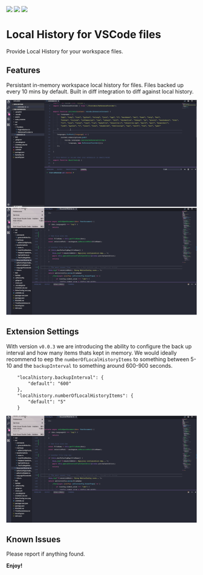 [![](https://vsmarketplacebadge.apphb.com/version/gayanhewa.local-history.svg)](https://marketplace.visualstudio.com/items?itemName=gayanhewa.local-history) [![](https://vsmarketplacebadge.apphb.com/installs/gayanhewa.local-history.svg)](https://marketplace.visualstudio.com/items?itemName=gayanhewa.local-history) [![](https://vsmarketplacebadge.apphb.com/rating/gayanhewa.local-history.svg)](https://marketplace.visualstudio.com/items?itemName=gayanhewa.local-history)

# Local History for VSCode files

Provide Local History for your workspace files.

## Features

Persistant in-memory workspace local history for files. Files backed up every 10 mins by default. Built in diff integration to diff against local history.

![Alt text](/assets/localhistory.gif?raw=true "Local History Demo")
![Alt text](/assets/localhistory-config.gif?raw=true "Local History Demo")

## Extension Settings

With version `v0.0.3` we are introducing the ability to configure the back up interval and how many items thats kept in memory. We would ideally recommend to eep the `numberOfLocalHistoryItems` to something between 5-10 and the `backupInterval` to something around 600-900 seconds.

```
    "localhistory.backupInterval": {
        "default": "600"
    },
    "localhistory.numberOfLocalHistoryItems": {
        "default": "5"
    }
```

![Alt text](/assets/localhistory-config.gif?raw=true "Local History Demo")

## Known Issues

Please report if anything found.

**Enjoy!**
